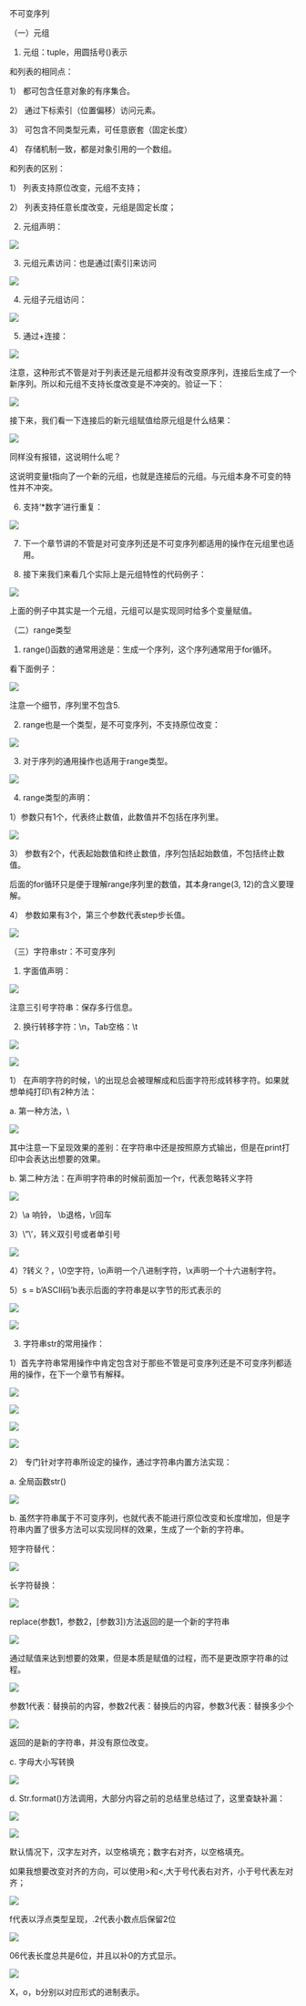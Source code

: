 不可变序列

（一）元组

1. 元组：tuple，用圆括号\(\)表示

和列表的相同点：

1） 都可包含任意对象的有序集合。

2） 通过下标索引（位置偏移）访问元素。

3） 可包含不同类型元素，可任意嵌套（固定长度）

4） 存储机制一致，都是对象引用的一个数组。

和列表的区别：

1） 列表支持原位改变，元组不支持；

2） 列表支持任意长度改变，元组是固定长度；

2. 元组声明：

![](/assets/1.png)

3. 元组元素访问：也是通过\[索引\]来访问

![](/assets/2.png)

4. 元组子元组访问：

![](/assets/3.png)

5. 通过+连接：

![](/assets/4.png)

注意，这种形式不管是对于列表还是元组都并没有改变原序列，连接后生成了一个新序列。所以和元组不支持长度改变是不冲突的。验证一下：

![](/assets/5.png)

接下来，我们看一下连接后的新元组赋值给原元组是什么结果：

![](/assets/6.png)

同样没有报错，这说明什么呢？

这说明变量t指向了一个新的元组，也就是连接后的元组。与元组本身不可变的特性并不冲突。

6. 支持‘\*数字’进行重复：

![](/assets/7.png)

7. 下一个章节讲的不管是对可变序列还是不可变序列都适用的操作在元组里也适用。

8. 接下来我们来看几个实际上是元组特性的代码例子：

![](/assets/8.png)

上面的例子中其实是一个元组，元组可以是实现同时给多个变量赋值。

（二）range类型

1. range\(\)函数的通常用途是：生成一个序列，这个序列通常用于for循环。

看下面例子：

![](/assets/9.png)

注意一个细节，序列里不包含5.

2. range也是一个类型，是不可变序列，不支持原位改变：

![](/assets/10.png)

3. 对于序列的通用操作也适用于range类型。

![](/assets/11.png)

4. range类型的声明：

1）参数只有1个，代表终止数值，此数值并不包括在序列里。

![](/assets/12.png)

3） 参数有2个，代表起始数值和终止数值，序列包括起始数值，不包括终止数值。

后面的for循环只是便于理解range序列里的数值，其本身range\(3, 12\)的含义要理解。

4） 参数如果有3个，第三个参数代表step步长值。

![](/assets/13.png)

（三）字符串str：不可变序列

1. 字面值声明：

![](/assets/14.png)

注意三引号字符串：保存多行信息。

2. 换行转移字符：\n，Tab空格：\t

![](/assets/15.png)

![](/assets/16.png)

1） 在声明字符的时候，\的出现总会被理解成和后面字符形成转移字符。如果就想单纯打印\有2种方法：

a.     第一种方法，\

![](/assets/17.png)

其中注意一下呈现效果的差别：在字符串中还是按照原方式输出，但是在print打印中会表达出想要的效果。

b.     第二种方法：在声明字符串的时候前面加一个r，代表忽略转义字符

![](/assets/18.png)

2）\a 响铃， \b退格，\r回车

3）\”\’，转义双引号或者单引号

![](/assets/19.png)

4）\?转义？，\0空字符，\o声明一个八进制字符，\x声明一个十六进制字符。

5）s = b’ASCII码’b表示后面的字符串是以字节的形式表示的

![](/assets/20.png)

![](/assets/21.png)

3. 字符串str的常用操作：

1）首先字符串常用操作中肯定包含对于那些不管是可变序列还是不可变序列都适用的操作，在下一个章节有解释。

![](/assets/22.png)

![](/assets/23.png)

![](/assets/24.png)

![](/assets/25.png)

2） 专门针对字符串所设定的操作，通过字符串内置方法实现：

a.     全局函数str\(\)

![](/assets/26.png)

b.     虽然字符串属于不可变序列，也就代表不能进行原位改变和长度增加，但是字符串内置了很多方法可以实现同样的效果，生成了一个新的字符串。

短字符替代：

![](/assets/27.png)

长字符替换：

![](/assets/28.png)

replace\(参数1，参数2，\[参数3\]\)方法返回的是一个新的字符串

![](/assets/29.png)

通过赋值来达到想要的效果，但是本质是赋值的过程，而不是更改原字符串的过程。

![](/assets/30.png)

参数1代表：替换前的内容，参数2代表：替换后的内容，参数3代表：替换多少个

![](/assets/31.png)

返回的是新的字符串，并没有原位改变。

c.      字母大小写转换

![](/assets/32.png)

d.     Str.format\(\)方法调用，大部分内容之前的总结里总结过了，这里查缺补漏：

![](/assets/33.png)

![](/assets/34.png)

默认情况下，汉字左对齐，以空格填充；数字右对齐，以空格填充。

如果我想要改变对齐的方向，可以使用&gt;和&lt;,大于号代表右对齐，小于号代表左对齐；

![](/assets/35.png)

f代表以浮点类型呈现，.2代表小数点后保留2位

![](/assets/36.png)

06代表长度总共是6位，并且以补0的方式显示。

![](/assets/37.png)

X，o，b分别以对应形式的进制表示。

